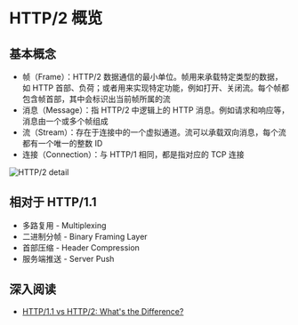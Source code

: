 # HTTP/2 概览

## 基本概念

- 帧（Frame）：HTTP/2 数据通信的最小单位。帧用来承载特定类型的数据，如 HTTP 首部、负荷；或者用来实现特定功能，例如打开、关闭流。每个帧都包含帧首部，其中会标识出当前帧所属的流
- 消息（Message）：指 HTTP/2 中逻辑上的 HTTP 消息。例如请求和响应等，消息由一个或多个帧组成
- 流（Stream）：存在于连接中的一个虚拟通道。流可以承载双向消息，每个流都有一个唯一的整数 ID
- 连接（Connection）：与 HTTP/1 相同，都是指对应的 TCP 连接

![HTTP/2 detail](https://cdn.jsdelivr.net/gh/mopig/oss@master/uPic/202104/acCiiy.jpg)

## 相对于 HTTP/1.1

- 多路复用 - Multiplexing
- 二进制分帧 - Binary Framing Layer
- 首部压缩 - Header Compression
- 服务端推送 - Server Push

## 深入阅读

- [HTTP/1.1 vs HTTP/2: What's the Difference?](https://www.digitalocean.com/community/tutorials/http-1-1-vs-http-2-what-s-the-difference)
